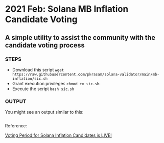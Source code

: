 # 2021 Feb: Solana MB Inflation Candidate Voting

## A simple utility to assist the community with the candidate voting process

### STEPS

- Download this script
  `wget https://raw.githubusercontent.com/pkrasam/solana-validator/main/mb-inflation/sic.sh`
- Grant execution privileges
  `chmod +x sic.sh`
- Execute the script
  `bash sic.sh`

### OUTPUT

You might see an output similar to this:

```

```

Reference:

[Voting Period for Solana Inflation Candidates is LIVE!](https://forums.solana.com/t/voting-period-for-solana-inflation-candidates-is-live/1113)
